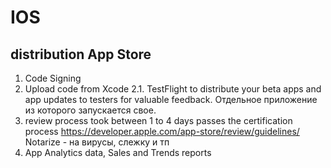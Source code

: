 # IOS

## distribution App Store

1. Code Signing
2. Upload code from Xcode
2.1. TestFlight to distribute your beta apps and app updates to testers for valuable feedback. Отдельное приложение из которого запускается свое.
3. review process took between 1 to 4 days
passes the certification process
https://developer.apple.com/app-store/review/guidelines/
Notarize - на вирусы, слежку и тп
4. App Analytics data, Sales and Trends reports
